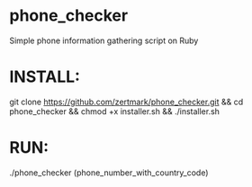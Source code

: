 # phone_checker
Simple phone information gathering script on Ruby                          
# INSTALL:                                      
git clone https://github.com/zertmark/phone_checker.git && cd phone_checker && chmod +x installer.sh && ./installer.sh                   
# RUN:                             
./phone_checker (phone_number_with_country_code)                          
